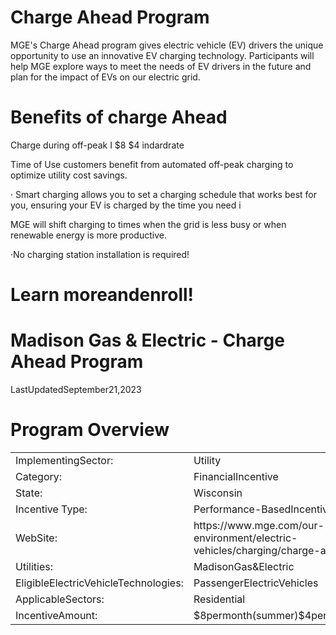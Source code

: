 # Charge Ahead Program  

MGE's Charge Ahead program gives electric vehicle (EV) drivers the unique opportunity to use an innovative EV charging technology. Participants will help MGE explore ways to meet the needs of EV drivers in the future and plan for the impact of EVs on our electric grid.  

# Benefits of charge Ahead  

Charge during off-peak I $\$8$ $\$4$ indardrate  

Time of Use customers benefit from automated off-peak charging to optimize utility cost savings.  

· Smart charging allows you to set a charging schedule that works best for you, ensuring your EV is charged by the time you need i  

MGE will shift charging to times when the grid is less busy or when renewable energy is more productive.  

·No charging station installation is required!  

# Learn moreandenroll!  

# Madison Gas & Electric - Charge Ahead Program  

LastUpdatedSeptember21,2023  

# Program Overview  

<html><body><table><tr><td>ImplementingSector:</td><td>Utility</td></tr><tr><td>Category:</td><td>FinancialIncentive</td></tr><tr><td>State:</td><td>Wisconsin</td></tr><tr><td>Incentive Type:</td><td>Performance-BasedIncentive</td></tr><tr><td>WebSite:</td><td>https://www.mge.com/our-environment/electric-vehicles/charging/charge-ahead</td></tr><tr><td>Utilities:</td><td>MadisonGas&Electric</td></tr><tr><td>EligibleElectricVehicleTechnologies:</td><td>PassengerElectricVehicles</td></tr><tr><td>ApplicableSectors:</td><td>Residential</td></tr><tr><td>IncentiveAmount:</td><td>$8permonth(summer)$4permonth(restofyear)</td></tr></table></body></html>  